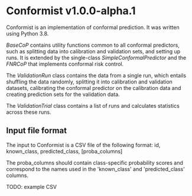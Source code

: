 # Conformist v1.0.0-alpha.1

Conformist is an implementation of conformal prediction. It was written using Python 3.8.

*BaseCoP* contains utility functions common to all conformal predictors, such as splitting data into calibration and validation sets, and setting up runs. It is extended by the single-class *SimpleConformalPredictor* and the *FNRCoP* that implements conformal risk control.

The *ValidationRun* class contains the data from a single run, which entails shuffling the data randomly, splitting it into calibration and validation datasets, calibrating the conformal predictor on the calibration data and creating prediction sets for the validation data.

The *ValidationTrial* class contains a list of runs and calculates statistics across these runs.

## Input file format

The input to Conformist is a CSV file of the following format:
id, known_class, predicted_class, [proba_columns]

The proba_columns should contain class-specific probability scores and correspond to the names used in the 'known_class' and 'predicted_class' columns.

TODO: example CSV

